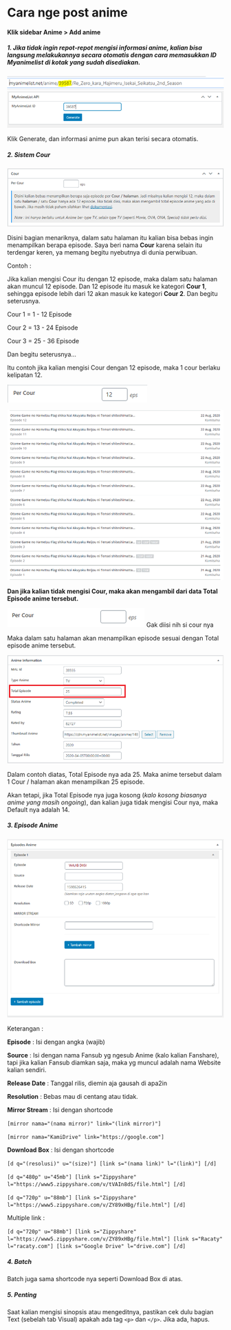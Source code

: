 # Cara nge post anime

#### Klik sidebar Anime > Add anime

##### 1. Jika tidak ingin repot-repot mengisi informasi anime, kalian bisa langsung melakukannya secara otomatis dengan cara memasukkan ID Myanimelist di kotak yang sudah disediakan.

![ID MAl](/image/id_mal.png)
![Mal](/image/mal.png)

Klik Generate, dan informasi anime pun akan terisi secara otomatis.

##### 2. Sistem **Cour** 

![Cour](/image/1e.png)

Disini bagian menariknya, dalam satu halaman itu kalian bisa bebas ingin menampilkan berapa episode. Saya beri nama **Cour** karena selain itu terdengar keren, ya memang begitu nyebutnya di dunia perwibuan.

Contoh :

Jika kalian mengisi Cour itu dengan 12 episode, maka dalam satu halaman akan muncul 12 episode. Dan 12 episode itu masuk ke kategori **Cour 1**, sehingga episode lebih dari 12 akan masuk ke kategori **Cour 2**. Dan begitu seterusnya.

Cour 1 = 1 - 12 Episode

Cour 2 = 13 - 24 Episode

Cour 3 = 25 - 36 Episode

Dan begitu seterusnya...

Itu contoh jika kalian mengisi Cour dengan 12 episode, maka 1 cour berlaku kelipatan 12.

![Cour](/image/1b.png)

![Cour](/image/1a.png)

**Dan jika kalian tidak mengisi Cour, maka akan mengambil dari data Total Episode anime tersebut.**

![Cour](/image/1c.png) Gak diisi nih si cour nya

Maka dalam satu halaman akan menampilkan episode sesuai dengan Total episode anime tersebut.

![Cour](/image/1d.png)

Dalam contoh diatas, Total Episode nya ada 25. Maka anime tersebut dalam 1 Cour / halaman akan menampilkan 25 episode.

Akan tetapi, jika Total Episode nya juga kosong (*kalo kosong biasanya anime yang masih ongoing*), dan kalian juga tidak mengisi Cour nya, maka Default nya adalah 14.

##### 3. Episode Anime

![Cour](/image/1F.png)

Keterangan :

**Episode** : Isi dengan angka (wajib)

**Source** : Isi dengan nama Fansub yg ngesub Anime (kalo kalian Fanshare), tapi jika kalian Fansub diamkan saja, maka yg muncul adalah nama Website kalian sendiri.

**Release Date** : Tanggal rilis, diemin aja gausah di apa2in

**Resolution** : Bebas mau di centang atau tidak.

**Mirror Stream** : Isi dengan shortcode

`[mirror nama="(nama mirror)" link="(link mirror)"]`

`[mirror nama="KamiDrive" link="https://google.com"]`

**Download Box** : Isi dengan shortcode

`[d q="(resolusi)" u="(size)"] [link s="(nama link)" l="(link)"] [/d]`

`[d q="480p" u="45mb"] [link s="Zippyshare" l="https://www5.zippyshare.com/v/tVAIn8dS/file.html"] [/d]`

`[d q="720p" u="88mb"] [link s="Zippyshare" l="https://www5.zippyshare.com/v/ZY89xHBg/file.html"] [/d]`

Multiple link : 

`[d q="720p" u="88mb"]
[link s="Zippyshare" l="https://www5.zippyshare.com/v/ZY89xHBg/file.html"]
[link s="Racaty" l="racaty.com"]
[link s="Google Drive" l="drive.com"]
[/d]`

##### 4. Batch

Batch juga sama shortcode nya seperti Download Box di atas.

##### 5. Penting

Saat kalian mengisi sinopsis atau mengeditnya, pastikan cek dulu bagian Text (sebelah tab Visual) apakah ada tag  `<p>` dan `</p>`. Jika ada, hapus.